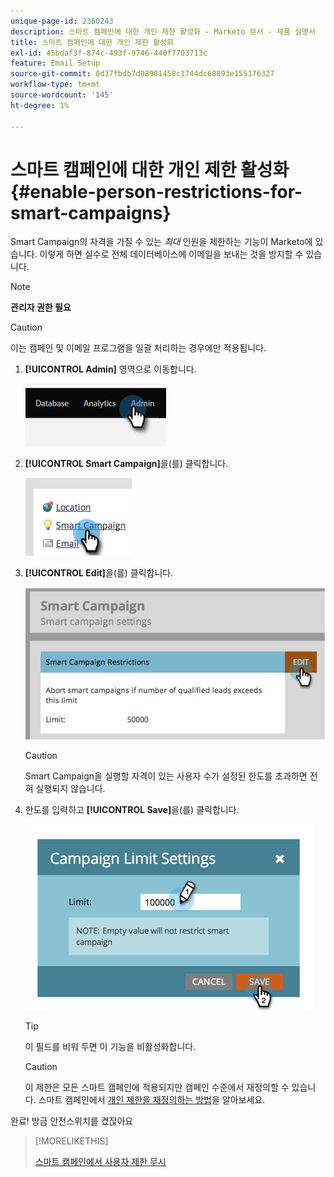 ```yaml
---
unique-page-id: 2360243
description: 스마트 캠페인에 대한 개인 제한 활성화 - Marketo 문서 - 제품 설명서
title: 스마트 캠페인에 대한 개인 제한 활성화
exl-id: 45bdaf3f-874c-493f-9746-440f7703713c
feature: Email Setup
source-git-commit: 0d37fbdb7d08901458c1744dc68893e155176327
workflow-type: tm+mt
source-wordcount: '145'
ht-degree: 1%

---
```


# 스마트 캠페인에 대한 개인 제한 활성화 {#enable-person-restrictions-for-smart-campaigns}

Smart Campaign의 자격을 가질 수 있는 _최대_ 인원을 제한하는 기능이 Marketo에 있습니다. 이렇게 하면 실수로 전체 데이터베이스에 이메일을 보내는 것을 방지할 수 있습니다.

>[!NOTE]
>
>**관리자 권한 필요**

>[!CAUTION]
>
>이는 캠페인 및 이메일 프로그램을 일괄 처리하는 경우에만 적용됩니다.

1. **[!UICONTROL Admin]** 영역으로 이동합니다.

   ![](assets/enable-person-restrictions-for-smart-campaigns-1.png)

1. **[!UICONTROL Smart Campaign]**&#x200B;을(를) 클릭합니다.

   ![](assets/enable-person-restrictions-for-smart-campaigns-2.png)

1. **[!UICONTROL Edit]**&#x200B;을(를) 클릭합니다.

   ![](assets/enable-person-restrictions-for-smart-campaigns-3.png)

   >[!CAUTION]
   >
   >Smart Campaign을 실행할 자격이 있는 사용자 수가 설정된 한도를 초과하면 전혀 실행되지 않습니다.

1. 한도를 입력하고 **[!UICONTROL Save]**&#x200B;을(를) 클릭합니다.

   ![](assets/enable-person-restrictions-for-smart-campaigns-4.png)

   >[!TIP]
   >
   >이 필드를 비워 두면 이 기능을 비활성화합니다.

   >[!CAUTION]
   >
   >이 제한은 모든 스마트 캠페인에 적용되지만 캠페인 수준에서 재정의할 수 있습니다. 스마트 캠페인에서 [개인 제한을 재정의하는 방법](/help/marketo/product-docs/core-marketo-concepts/smart-campaigns/using-smart-campaigns/override-person-restrictions-in-a-smart-campaign.md)을 알아보세요.

완료! 방금 안전스위치를 켰잖아요

>[!MORELIKETHIS]
>
>[스마트 캠페인에서 사용자 제한 무시](/help/marketo/product-docs/core-marketo-concepts/smart-campaigns/using-smart-campaigns/override-person-restrictions-in-a-smart-campaign.md)
